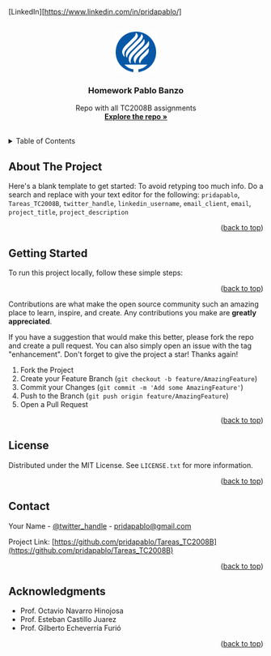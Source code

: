 <a name="readme-top"></a>

<!--
*** Thanks for checking out the Best-README-Template. If you have a suggestion
*** that would make this better, please fork the repo and create a pull request
*** or simply open an issue with the tag "enhancement".
*** Don't forget to give the project a star!
*** Thanks again! Now go create something AMAZING! :D
-->

<!-- PROJECT SHIELDS -->

<!--
*** I'm using markdown "reference style" links for readability.
*** Reference links are enclosed in brackets [ ] instead of parentheses ( ).
*** See the bottom of this document for the declaration of the reference variables
*** for contributors-url, forks-url, etc. This is an optional, concise syntax you may use.
*** https://www.markdownguide.org/basic-syntax/#reference-style-links
-->

[LinkedIn][https://www.linkedin.com/in/pridapablo/]

<!-- PROJECT LOGO -->

<br />
<div align="center">
  <a href="https://github.com/pridapablo/Tareas_TC2008B">
    <img src="images/Logo_TEC.svg" alt="Logo" width="80" height="80">
  </a>

<h3 align="center">Homework Pablo Banzo</h3>

<p align="center">
    Repo with all TC2008B assignments
    <br />
    <a href="https://github.com/pridapablo/Tareas_TC2008B"><strong>Explore the repo »</strong></a>
    <br />
    <br />

</p>
</div>

<!-- TABLE OF CONTENTS -->

<details>
  <summary>Table of Contents</summary>
  <ol>
    <li>
      <a href="#about-the-project">About The Project</a>
      <ul>
        <li><a href="#built-with">Built With</a></li>
      </ul>
    </li>
    <li>
      <a href="#getting-started">Getting Started</a>
      <ul>
        <li><a href="#prerequisites">Prerequisites</a></li>
        <li><a href="#installation">Installation</a></li>
      </ul>
    </li>
    <li><a href="#usage">Usage</a></li>
    <li><a href="#roadmap">Roadmap</a></li>
    <li><a href="#contributing">Contributing</a></li>
    <li><a href="#license">License</a></li>
    <li><a href="#contact">Contact</a></li>
    <li><a href="#acknowledgments">Acknowledgments</a></li>
  </ol>
</details>

<!-- ABOUT THE PROJECT -->

## About The Project

Here's a blank template to get started: To avoid retyping too much info. Do a search and replace with your text editor for the following: `pridapablo`, `Tareas_TC2008B`, `twitter_handle`, `linkedin_username`, `email_client`, `email`, `project_title`, `project_description`

<p align="right">(<a href="#readme-top">back to top</a>)</p>

<!-- GETTING STARTED -->

## Getting Started

To run this project locally, follow these simple steps:

<p align="right">(<a href="#readme-top">back to top</a>)</p>

Contributions are what make the open source community such an amazing place to learn, inspire, and create. Any contributions you make are **greatly appreciated**.

If you have a suggestion that would make this better, please fork the repo and create a pull request. You can also simply open an issue with the tag "enhancement".
Don't forget to give the project a star! Thanks again!

1. Fork the Project
2. Create your Feature Branch (`git checkout -b feature/AmazingFeature`)
3. Commit your Changes (`git commit -m 'Add some AmazingFeature'`)
4. Push to the Branch (`git push origin feature/AmazingFeature`)
5. Open a Pull Request

<p align="right">(<a href="#readme-top">back to top</a>)</p>

<!-- LICENSE -->

## License

Distributed under the MIT License. See `LICENSE.txt` for more information.

<p align="right">(<a href="#readme-top">back to top</a>)</p>

<!-- CONTACT -->

## Contact

Your Name - [@twitter_handle](https://twitter.com/pridapablo) - pridapablo@gmail.com

Project Link: [https://github.com/pridapablo/Tareas_TC2008B](https://github.com/pridapablo/Tareas_TC2008B)

<p align="right">(<a href="#readme-top">back to top</a>)</p>

<!-- ACKNOWLEDGMENTS -->

## Acknowledgments

- Prof. Octavio Navarro Hinojosa
- Prof. Esteban Castillo Juarez
- Prof. Gilberto Echeverría Furió

<p align="right">(<a href="#readme-top">back to top</a>)</p>

<!-- MARKDOWN LINKS & IMAGES -->

<!-- https://www.markdownguide.org/basic-syntax/#reference-style-links -->

[contributors-shield]: https://img.shields.io/github/contributors/pridapablo/Tareas_TC2008B.svg?style=for-the-badge
[contributors-url]: https://github.com/pridapablo/Tareas_TC2008B/graphs/contributors
[forks-shield]: https://img.shields.io/github/forks/pridapablo/Tareas_TC2008B.svg?style=for-the-badge
[forks-url]: https://github.com/pridapablo/Tareas_TC2008B/network/members
[stars-shield]: https://img.shields.io/github/stars/pridapablo/Tareas_TC2008B.svg?style=for-the-badge
[stars-url]: https://github.com/pridapablo/Tareas_TC2008B/stargazers
[issues-shield]: https://img.shields.io/github/issues/pridapablo/Tareas_TC2008B.svg?style=for-the-badge
[issues-url]: https://github.com/pridapablo/Tareas_TC2008B/issues
[license-shield]: https://img.shields.io/github/license/pridapablo/Tareas_TC2008B.svg?style=for-the-badge
[license-url]: https://github.com/pridapablo/Tareas_TC2008B/blob/master/LICENSE.txt
[linkedin-shield]: https://img.shields.io/badge/-LinkedIn-black.svg?style=for-the-badge&logo=linkedin&colorB=555
[linkedin-url]: https://linkedin.com/in/linkedin_username
[product-screenshot]: images/screenshot.png
[next.js]: https://img.shields.io/badge/next.js-000000?style=for-the-badge&logo=nextdotjs&logoColor=white
[next-url]: https://nextjs.org/
[react.js]: https://img.shields.io/badge/React-20232A?style=for-the-badge&logo=react&logoColor=61DAFB
[react-url]: https://reactjs.org/
[vue.js]: https://img.shields.io/badge/Vue.js-35495E?style=for-the-badge&logo=vuedotjs&logoColor=4FC08D
[vue-url]: https://vuejs.org/
[angular.io]: https://img.shields.io/badge/Angular-DD0031?style=for-the-badge&logo=angular&logoColor=white
[angular-url]: https://angular.io/
[svelte.dev]: https://img.shields.io/badge/Svelte-4A4A55?style=for-the-badge&logo=svelte&logoColor=FF3E00
[svelte-url]: https://svelte.dev/
[laravel.com]: https://img.shields.io/badge/Laravel-FF2D20?style=for-the-badge&logo=laravel&logoColor=white
[laravel-url]: https://laravel.com
[bootstrap.com]: https://img.shields.io/badge/Bootstrap-563D7C?style=for-the-badge&logo=bootstrap&logoColor=white
[bootstrap-url]: https://getbootstrap.com
[jquery.com]: https://img.shields.io/badge/jQuery-0769AD?style=for-the-badge&logo=jquery&logoColor=white
[jquery-url]: https://jquery.com
